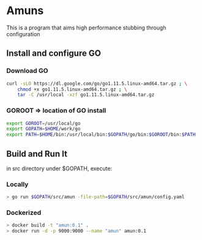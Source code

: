 # Amuns

This is a program that aims high performance stubbing through configuration

## Install and configure GO

### Download GO

```bash
curl -sLO https://dl.google.com/go/go1.11.5.linux-amd64.tar.gz ; \
    chmod +x go1.11.5.linux-amd64.tar.gz ; \
    tar -C /usr/local -xzf go1.11.5.linux-amd64.tar.gz
```

### GOROOT => location of GO install

```bash
export GOROOT=/usr/local/go
export GOPATH=$HOME/work/go
export PATH=$HOME/bin:/usr/local/bin:$GOPATH/go/bin:$GOROOT/bin:$PATH
```

## Build and Run It

in src directory under $GOPATH, execute:

### Locally

```bash
> go run $GOPATH/src/amun -file-path=$GOPATH/src/amun/config.yaml
```

### Dockerized

```bash
> docker build -t "amun:0.1" .
> docker run -d -p 9000:9000 --name "amun" amun:0.1
```
